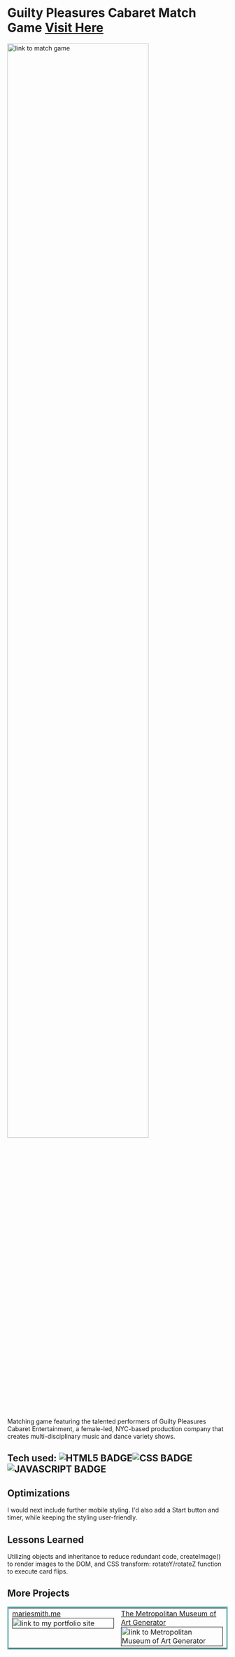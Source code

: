 # Guilty Pleasures Cabaret Match Game <a href="https://gpc-matchgame.netlify.app/" target="_blank">Visit Here</a>
<a href="https://gpc-matchgame.netlify.app/" target="_blank">
<img src="https://media.giphy.com/media/Ktvwkdu0XaM6bEJv7K/giphy.gif" width="80%" margin="auto" alt="link to match game"/>
</a>

Matching game featuring the talented performers of Guilty Pleasures Cabaret Entertainment, a female-led, NYC-based production company that creates multi-disciplinary music and dance variety shows.


## Tech used: ![HTML5 BADGE](https://img.shields.io/static/v1?label=|&message=HTML5&color=23555f&style=plastic&logo=html5)![CSS BADGE](https://img.shields.io/static/v1?label=|&message=CSS3&color=285f65&style=plastic&logo=css3)![JAVASCRIPT BADGE](https://img.shields.io/static/v1?label=|&message=JAVASCRIPT&color=3c7f5d&style=plastic&logo=javascript)


## Optimizations
I would next include further mobile styling. I'd also add a Start button and timer, while keeping the styling user-friendly.

## Lessons Learned

Utilizing objects and inheritance to reduce redundant code, createImage() to render images to the DOM, and CSS transform: rotateY/rotateZ function to execute card flips.


## More Projects

<table bordercolor="#66b2b2">

  <tr>
    <td width="50%"  style="align:center;" valign="top">
<a target="_blank" href="">mariesmith.me</a>
        <br />
      <a target="_blank" href="">
            <img src="https://media.giphy.com/media/v1.Y2lkPTc5MGI3NjExN2RkY2ZjYWM5ZTc4NDAwMzQwOTJhNTQ4ZDU5MzcyMjgyYjE3ODNiMiZlcD12MV9pbnRlcm5hbF9naWZzX2dpZklkJmN0PWc/eukp4n5vbKaQ1V2hNx/giphy.gif" width="100%"  alt="link to my portfolio site"/>
        </a>
    </td>
    <td width="50%" valign="top">
<a target="_blank" href="">The Metropolitan Museum of Art Generator</a>
      <br />
        <a target="_blank" href="">
          <img src="https://media.giphy.com/media/HdH82S9MPWdWmUk6eg/giphy.gif" width="100%" alt="link to Metropolitan Museum of Art Generator"/>
        </a>
    </td>
    
  </tr>
</table>
